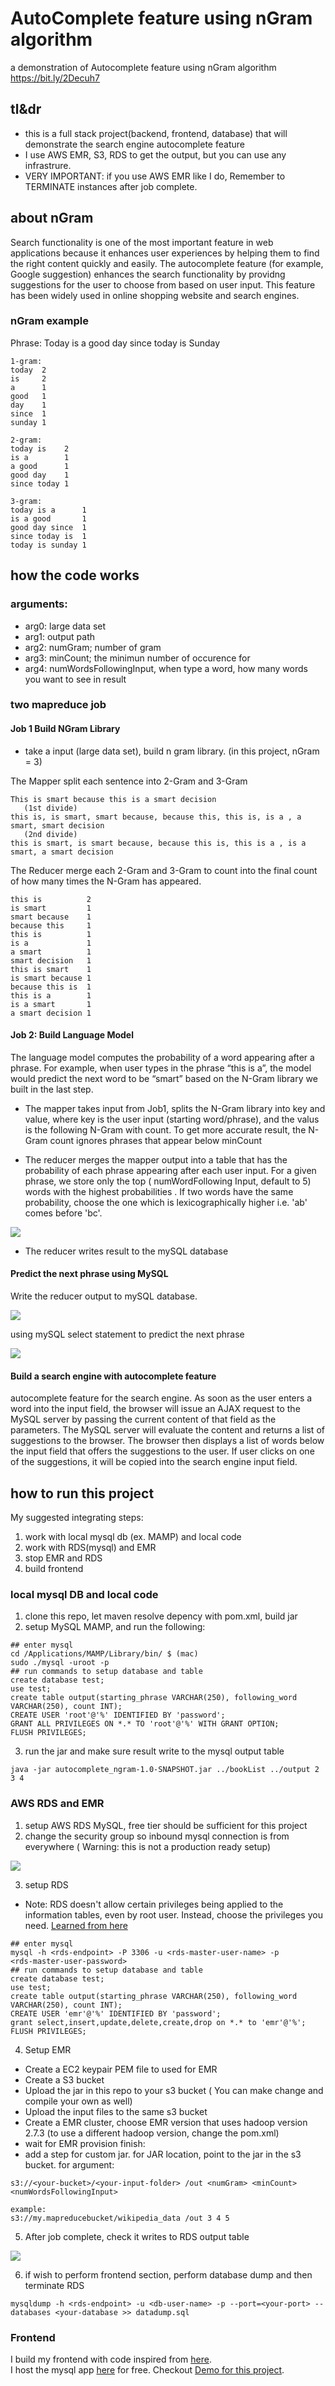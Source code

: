 # AutoComplete feature using nGram algorithm
a demonstration of Autocomplete feature using nGram algorithm 
https://bit.ly/2Decuh7

## tl&dr
- this is a full stack project(backend, frontend, database) that will demonstrate the search engine autocomplete feature
- I use AWS EMR, S3, RDS to get the output, but you can use any infrastrure. 
- VERY IMPORTANT: if you use AWS EMR like I do, Remember to TERMINATE instances after job complete. 


## about nGram
Search functionality is one of the most important feature in web applications because it enhances user experiences by helping 
them to find the right content quickly and easily. The autocomplete feature (for example, Google suggestion) enhances the search
functionality by providng suggestions for the user to choose from based on user input. This feature has been widely used in online
shopping website and search engines.

### nGram example


Phrase: Today is a good day since today is Sunday

```
1-gram: 
today  2
is     2
a      1
good   1
day    1
since  1 
sunday 1

2-gram:
today is    2
is a        1
a good      1
good day    1
since today 1 

3-gram:
today is a      1
is a good       1
good day since  1
since today is  1
today is sunday 1   
```

## how the code works
### arguments:
- arg0: large data set
- arg1: output path
- arg2: numGram; number of gram
- arg3: minCount; the minimun number of occurence for 
- arg4: numWordsFollowingInput, when type a word, how many words you want to see in result

### two mapreduce job 
#### Job 1 Build NGram Library 
- take a input (large data set), build n gram library. (in this project, nGram = 3) 


The Mapper split each sentence into 2-Gram and 3-Gram 
```
This is smart because this is a smart decision
   (1st divide)
this is, is smart, smart because, because this, this is, is a , a smart, smart decision
   (2nd divide)
this is smart, is smart because, because this is, this is a , is a smart, a smart decision

 ```

The Reducer merge each 2-Gram and 3-Gram  to count into the final count of how many times the  N-Gram has appeared. 

```
this is          2
is smart         1
smart because    1
because this     1
this is          1
is a             1
a smart          1
smart decision   1
this is smart    1
is smart because 1
because this is  1
this is a        1
is a smart       1
a smart decision 1 

```


#### Job 2: Build Language Model

The language model computes the probability of a word appearing after a phrase. For example, when user types in the phrase “this is a”, the model would predict the next word to be “smart” based on the N-Gram library we built in the last step. 


- The mapper takes input from Job1,  splits the N-Gram library into key and value, where key is the user input (starting word/phrase), and the valus is the following N-Gram with count. To get more accurate result, the N-Gram count ignores phrases that appear below minCount

- The reducer merges the mapper output into a table that has the probability of each phrase appearing after each user input. For a given phrase, we store only the top ( numWordFollowing Input, default to 5)  words with the highest probabilities . If two words have the same probability, choose the one which is lexicographically higher i.e. 'ab' comes before 'bc'.

![](https://s3-us-west-2.amazonaws.com/donot-delete-github-image/Screen+Shot+2019-02-03+at+7.53.47+AM.png)


- The reducer writes result to the mySQL database



#### Predict the next phrase using MySQL
Write the reducer output to mySQL database. 

![](https://s3-us-west-2.amazonaws.com/donot-delete-github-image/Screen+Shot+2019-02-03+at+8.09.31+AM.png)

using mySQL select statement to predict the next phrase 

![](https://s3-us-west-2.amazonaws.com/donot-delete-github-image/Screen+Shot+2019-02-03+at+8.09.37+AM.png)

#### Build a search engine with autocomplete feature
autocomplete feature for the search engine. As soon as the user enters a word into the input field, the browser will issue an AJAX request to the MySQL server by passing the current content of that field as the parameters. The MySQL server will evaluate the content and returns a list of suggestions to the browser. The browser then displays a list of words below the input field that offers the suggestions to the user. If user clicks on one of the suggestions, it will be copied into the search engine input field. 

## how to run this project
My suggested integrating steps: 
1. work with local mysql db (ex. MAMP) and local code
2. work with RDS(mysql) and EMR
3. stop EMR and RDS
4. build frontend

### local mysql DB and local code
1. clone this repo, let maven resolve depency with pom.xml, build jar
2. setup MySQL MAMP, and run the following:
```
## enter mysql 
cd /Applications/MAMP/Library/bin/ $ (mac)
sudo ./mysql -uroot -p
## run commands to setup database and table
create database test;
use test;
create table output(starting_phrase VARCHAR(250), following_word VARCHAR(250), count INT);
CREATE USER 'root'@'%' IDENTIFIED BY 'password';
GRANT ALL PRIVILEGES ON *.* TO 'root'@'%' WITH GRANT OPTION;
FLUSH PRIVILEGES;
```
3. run the jar and make sure result write to the mysql output table
```
java -jar autocomplete_ngram-1.0-SNAPSHOT.jar ../bookList ../output 2 3 4 
```
### AWS RDS and EMR
1. setup AWS RDS MySQL, free tier should be sufficient for this project
2. change the security group so inbound mysql connection is from everywhere ( Warning: this is not a production ready setup)

![](https://s3-us-west-2.amazonaws.com/donot-delete-github-image/Screen+Shot+2019-02-06+at+8.13.15+AM.png)

3. setup RDS 
- Note: RDS doesn't allow certain privileges being applied to the information tables, even by root user. Instead, choose the privileges you need. 
[Learned from here](https://www.flydata.com/blog/access-denied-issue-amazon-rds)

```
## enter mysql 
mysql -h <rds-endpoint> -P 3306 -u <rds-master-user-name> -p
<rds-master-user-password>
## run commands to setup database and table
create database test;
use test;
create table output(starting_phrase VARCHAR(250), following_word VARCHAR(250), count INT);
CREATE USER 'emr'@'%' IDENTIFIED BY 'password';
grant select,insert,update,delete,create,drop on *.* to 'emr'@'%';
FLUSH PRIVILEGES;
```

4. Setup EMR
- Create a EC2 keypair PEM file to used for EMR
- Create a S3 bucket  
- Upload the jar in this repo to your s3 bucket ( You can make change and compile your own as well)
- Upload the input files to the same s3 bucket 
- Create a EMR cluster, choose EMR version that uses hadoop version 2.7.3 (to use a different hadoop version, change the pom.xml) 
- wait for EMR provision finish:
- add a step for custom jar. for JAR location, point to the jar in the s3 bucket. for argument:
```
s3://<your-bucket>/<your-input-folder> /out <numGram> <minCount> <numWordsFollowingInput>

example:
s3://my.mapreducebucket/wikipedia_data /out 3 4 5  

```
5. After job complete, check it writes to RDS output table

![](https://s3-us-west-2.amazonaws.com/donot-delete-github-image/Screen+Shot+2019-02-07+at+9.33.10+AM.png)

6. if wish to perform frontend section, perform database dump and then terminate RDS 
```
mysqldump -h <rds-endpoint> -u <db-user-name> -p --port=<your-port> --databases <your-database >> datadump.sql
```

### Frontend 
I build my frontend with code inspired from [here](http://www.bewebdeveloper.com/tutorial-about-autocomplete-using-php-mysql-and-jquery).   
I host the mysql app [here](https://www.000webhost.com/cpanel-login) for free. 
Checkout [Demo for this project](https://bit.ly/2Decuh7). 



